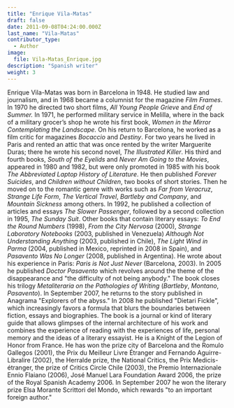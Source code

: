 ```yaml
---
title: "Enrique Vila-Matas"
draft: false
date: 2011-09-08T04:24:00.000Z
last_name: "Vila-Matas"
contributor_type:
  - Author
image:
  file: Vila-Matas_Enrique.jpg
description: "Spanish writer"
weight: 3
---
```


Enrique Vila-Matas was born in Barcelona in 1948. He studied law and journalism, and in 1968 became a columnist for the magazine _Film Frames_. In 1970 he directed two short films, _All Young People Grieve_ and _End of Summer._ In 1971, he performed military service in Melilla, where in the back of a military grocer’s shop he wrote his first book, _Women in the Mirror Contemplating the Landscape._ On his return to Barcelona, he worked as a film critic for magazines _Bocaccio_ and _Destiny_. For two years he lived in Paris and rented an attic that was once rented by the writer Marguerite Duras; there he wrote his second novel, _The Illustrated Killer_. His third and fourth books, _South of the Eyelids_ and _Never Am Going to the Movies_, appeared in 1980 and 1982, but were only promoted in 1985 with his book _The Abbreviated Laptop History of Literature_. He then published _Forever Suicides_, and _Children without Children_, two books of short stories. Then he moved on to the romantic genre with works such as _Far from Veracruz_, _Strange Life Form_, _The Vertical Travel_, _Bartleby and Company_, and _Mountain Sickness_ among others. In 1992, he published a collection of articles and essays _The Slower Passenger_, followed by a second collection in 1995, _The Sunday Suit_. Other books that contain literary essays: _To End the Round Numbers_ (1998), _From the City Nervosa_ (2000), _Strange Laboratory Notebooks_ (2003, published in Venezuela) _Although Not Understanding Anything_ (2003, published in Chile), _The Light Wind in Parma_ (2004, published in Mexico, reprinted in 2008 in Spain), and _Pasavento Was No Longer_ (2008, published in Argentina). He wrote about his experience in Paris: _Paris is Not Just Never_ (Barcelona, 2003). In 2005 he published _Doctor Pasavento_ which revolves around the theme of the disappearance and "the difficulty of not being anybody." The book closes his trilogy _Metaliteraria on the Pathologies of Writing_ (_Bartleby_, _Montano_, _Pasavento_). In September 2007, he returns to the story published in Anagrama "Explorers of the abyss." In 2008 he published "Dietari Fickle", which increasingly favors a formula that blurs the boundaries between fiction, essays and biographies. The book is a journal or kind of literary guide that allows glimpses of the internal architecture of his work and combines the experience of reading with the experiences of life, personal memory and the ideas of a literary essayist. He is a Knight of the Legion of Honor from France. He has won the prize city of Barcelona and the Romulo Gallegos (2001), the Prix du Meilleur Livre Étranger and Fernando Aguirre-Libralire (2002), the Herralde prize, the National Critics, the Prix Medicis-étranger, the prize of Critics Circle Chile (2003), the Premio Internazionale Ennio Flaiano (2006), José Manuel Lara Foundation Award 2006, the prize of the Royal Spanish Academy 2006. In September 2007 he won the literary prize Elsa Morante Scrittori del Mondo, which rewards "to an important foreign author."

